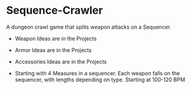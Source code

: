 # Sequence-Crawler
A dungeon crawl game that splits weapon attacks on a Sequencer.

* Weapon Ideas are in the Projects
* Armor Ideas are in the Projects
* Accessories Ideas are in the Projects

* Starting with 4 Measures in a sequencer. Each weapon falls on the sequencer, with lengths depending on type. Starting at 100-120 BPM
